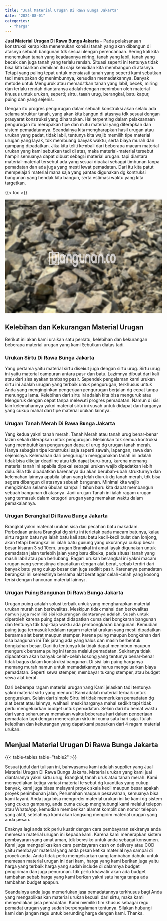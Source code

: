 ```yaml
---
title: "Jual Material Urugan Di Rawa Bunga Jakarta"
date: "2024-08-01"
categories: 
  - "harga"
---
```


**Jual Material Urugan Di Rawa Bunga Jakarta** – Pada pelaksanaan konstruksi kerap kita menemukan kondisi tanah yang akan dibangun di atasnya sebuah bangunan tdk sesuai dengan perencanaan. Sering kali kita menemukan tanah yang keadaannya miring, tanah yang labil, tanah yang becek dan juga tanah yang terlalu rendah. Situasi seperti ini tentunya tidak bisa kita biarkan demikian itu saja kemudian kita membangun di atasnya. Tetapi yang paling tepat untuk mensiasati tanah yang seperti kami sebutkan tadi merupakan dg menimbunnya, kemudian memadatkannya. Banyak metode untuk Menguruk atau memadatkan tanah yang labil, becek, miring dan terlalu rendah diantaranya adalah dengan menimbun oleh material khusus untuk urukan, seperti; sirtu, tanah urug, berangkal, batu kapur, puing dan yang sejenis.

Dengan itu progres pengurugan dalam sebuah konstruksi akan selalu ada selama struktur tanah, yang akan kita bangun di atasnya tdk sesuai dengan prasyarat konstruksi yang diharapkan. Hal terpenting dalam pelaksanaan pengurugan itu merupakan tipe dan mutu material yang diterapkan dan sistem pemadatannya. Seandainya kita mengharapkan hasil urugan atau urukan yang padat, tidak labil, tentunya kita wajib memilih tipe material urugan yang layak, tdk membuang banyak waktu, serta biaya murah dan gampang dipadatkan. Jika kita teliti kembali dari beberapa macam material urukan yang kami sebutkan tadi di atas, maka material-material tersebut hampir semuanya dapat dibuat sebagai material urugan. tapi diantara material-material tersebut ada yang sesuai dipakai sebagai timbunan tanpa pemadatan dan ada juga yang mesti lewat pemadatan. Dari itu kita patut mempelajari material mana saja yang pantas digunakan dg kontruksi bangunan yang hendak kita bangun, serta estimasi waktu yang kita targetkan.

{{< toc >}}

![Jual Material Urugan Di Rawa Bunga Jakarta](/images/jual-urugan-38.png)

## Kelebihan dan Kekurangan Material Urugan

Berikut ini akan kami uraikan satu persatu, kelebihan dan kekurangan beberapa material urugan yang kami Sebutkan diatas tadi.

### Urukan Sirtu Di Rawa Bunga Jakarta

Yang pertama yaitu material sirtu disebut juga dengan sirtu urug. Sirtu urug ini yaitu material campuran antara pasir dan batu. Lazimnya dibuat dari kali atau dari sisa ayakan tambang pasir. Sependek pengalaman kami urukan sirtu ini adalah urugan yang terbaik untuk pengurugan, terkhusus untuk Anda yang menginginkan pengerjaan pengurugan berjalan dg cepat tanpa menunggu lama. Kelebihan dari sirtu ini adalah kita bisa menguruk atau Menguruk dengan cepat tanpa melewati progres pemadatan. Namun di sisi lain kelemahannya yakni material sirtu ini susah untuk didapat dan harganya yang cukup mahal dari tipe material urukan lainnya.

### Urugan Tanah Merah Di Rawa Bunga Jakarta

Yang kedua yakni tanah merah. Tanah Merah atau tanah urug benar-benar lazim sekali diterapkan untuk pengurugan. Melainkan tdk semua kontruksi yang membutuhkan pengurugan dapat di urug dg urugan tanah merah. Hanya sebagian tipe konstruksi saja seperti sawah, lapangan, rawa dan sejenisnya. Kelemahan dari pengurugan menggunakan tanah ini adalah tidak bisa dikejar deadline atau tdk dapat buru-buru, karena memang material tanah ini apabila dipakai sebagai urukan wajib dipadatkan lebih dulu. Bila tdk dipadatkan karenanya dia akan berubah-ubah strukturnya dan kelemahan lainnya apabila lahan yang telah diuruk dg tanah merah, tdk bisa segera dibangun di atasnya sebuah bangunan. Minimal kita wajib mengizinkan selama 6bulan sampai 1 tahun baru kita dapat membangun sebuah bangunan di atasnya. Jadi urugan Tanah ini ialah ragam urugan yang termasuk dalam kategori urugan yang memakan waktu dalam pemakaiannya.

### Urugan Berangkal Di Rawa Bunga Jakarta

Brangkal yakni material urukan sisa dari pecahan batu makadam. Perbedaan antara Brangkal dg sirtu ini terletak pada macam batunya, kalau sirtu ragam batu nya ialah batu kali atau batu kecil-kecil bulat dan lonjong, akan tetapi berangkal ini ialah batu gunung yang ukurannya cukup besar besar kisaran 3 sd 10cm. urugan Brangkal ini amat layak digunakan untuk pemadatan jalan terlebih jalan yang baru dibuka, pada situasi tanah yang masih labil atau pun berlubang. Ragam urukan berangkal ini yakni macam urugan yang semestinya dipadatkan dengan alat berat, sebab terdiri dari banyak batu yang cukup besar dan juga sedikit pasir. Karenanya pemadatan berangkal ini semestinya bersama alat berat agar celah-celah yang kosong terisi dengan hancuran material lainnya.

### Urugan Puing Bangunan Di Rawa Bunga Jakarta

Urugan puing adalah solusi terbaik untuk yang mengharapkan material urukan murah dan berkwalitas. Meskipun tidak mahal dan berkwalitas namun juga memiliki sisi kekurangan diantaranya adalah; Susah untuk diperoleh karena puing dapat didapatkan cuma dari bongkaran bangunan dan tentunya tdk tiap-tiap waktu ada pembongkaran bangunan. Kemudian puing juga termasuk kedalam ragam material urukan yang mesti dipadatkan bersama alat berat maupun stemper. Karena puing maupun bongkahan dari sisa bangunan ini Tak jarang ada yang halus dan masih berbentuk bongkahan besar. Dari itu tentunya kita tidak dapat menimbun maupun menguruk bersama puing ini tanpa melalui pemadatan. Sekiranya tidak dipadatkan akan banyak celah-celah kosong yang tentunya benar-benar tidak bagus dalam konstruksi bangunan. Di sisi lain puing harganya memang murah namun untuk memadatkannya harus mengeluarkan biaya pemadatan. Seperti sewa stemper, membayar tukang stemper, atau budget sewa alat berat.

Dari beberapa ragam material urugan yang Kami jelaskan tadi tentunya yakni material sirtu yang menurut Kami adalah material terbaik untuk pengurukan. Selain dari simple Sirtu ini tidak memerlukan pemadatan dg alat berat atau lainnya, walhasil meski harganya mahal sedikit tapi tidak perlu mengeluarkan budget untuk pemadatan. Selain dari itu hemat waktu dari yang seharusnya memakan waktu beberapa hari dalam pengerjaan pemadatan tapi dengan menerapkan sirtu ini cuma satu hari saja. Itulah kelebihan dan kekurangan yang dapat kami paparkan dari 4 ragam material urukan.

## Menjual Material Urugan Di Rawa Bunga Jakarta

{{< table-tables table="table2" >}}

Sesuai judul dari tulisan ini, bahwasanya kami adalah supplier yang Jual Material Urugan Di Rawa Bunga Jakarta. Material urukan yang kami jual diantaranya yakni sirtu urug, Brangkal, tanah uruk atau tanah merah. Kami menyediakan ketiga variasi material tersebut dg kuantitas yang cukup banyak, kami juga biasa melayani proyek skala kecil maupun besar apakah proyek penimbunan jalan, Perumahan maupun pesawahan, semuanya bisa kami layani. Anda juga bisa mengorder material urukan ini ke kami dg sistem yang cukup gampang, anda cuma cukup menghubungi kami melalui telepon atau WhatsApp, kemudian memberikan alamat komplit dan nomor telepon yang aktif, setelahnya kami akan langsung mengirim material urugan yang anda pesan.

Enaknya lagi anda tdk perlu kuatir dengan cara pembayaran sekiranya anda memesan material urugan ini kepada kami. Karena kami menerapkan sistem pembayaran yang amat aman, tdk beresiko untuk anda sebagai konsumen. Kami juga mengaplikasikan cara pembayaran cash on delivery atau COD yaitu membayar material yang anda pesan ketika material nya sampai di proyek anda. Anda tidak perlu mengeluarkan uang tambahan dahulu untuk memesan material urugan ini dari kami, harga yang kami berikan juga yaitu harga yang terbaik harga yang sudah include di dalamnya budget pengiriman dan juga penurunan. tdk perlu khawatir akan ada budget tambahan sebab harga yang kami berikan yakni satu harga tanpa ada tambahan budget apapun.

Seandainya anda juga memerlukan jasa pemadatannya terkhusus bagi Anda yang mengaplikasikan material urukan kecuali dari sirtu, maka kami menyediakan jasa pemadatan. Kami memiliki tim khusus sebagai regu pemadat urugan yang sudah berpengalaman tentunya. Silakan hubungi kami dan jangan ragu untuk berunding harga dengan kami. Thanks.
